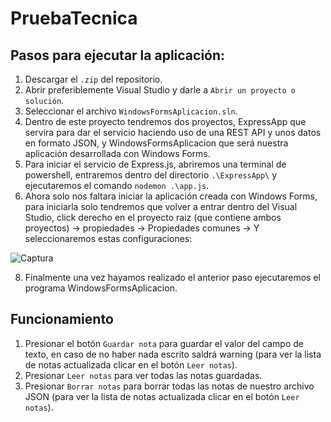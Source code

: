 # PruebaTecnica
## Pasos para ejecutar la aplicación:

1. Descargar el ```.zip``` del repositorio.
2. Abrir preferiblemente Visual Studio y darle a ``Abrir un proyecto o solución``.
3. Seleccionar el archivo ``WindowsFormsAplicacion.sln``.
4. Dentro de este proyecto tendremos dos proyectos, ExpressApp que servira para dar el servicio haciendo uso de una REST API y unos datos en formato JSON, y WindowsFormsAplicacion que será nuestra aplicación desarrollada con Windows Forms.
5. Para iniciar el servicio de Express.js, abriremos una terminal de powershell, entraremos dentro del directorio ``.\ExpressApp\`` y ejecutaremos el comando ``nodemon .\app.js``.
6. Ahora solo nos faltara iniciar la aplicación creada con Windows Forms, para iniciarla solo tendremos que volver a entrar dentro del Visual Studio, click derecho en el proyecto raiz (que contiene ambos proyectos) -> propiedades -> Propiedades comunes -> Y seleccionaremos estas configuraciones:
   
![Captura](https://github.com/asirrosa/PruebaTecnica/assets/143890605/2d7388a5-6fb8-47ee-a3a1-18e699430da1)

8. Finalmente una vez hayamos realizado el anterior paso ejecutaremos el programa WindowsFormsAplicacion.

## Funcionamiento 
1. Presionar el botón ``Guardar nota`` para guardar el valor del campo de texto, en caso de no haber nada escrito saldrá warning (para ver la lista de notas actualizada clicar en el botón ``Leer notas``).
2. Presionar ``Leer notas`` para ver todas las notas guardadas.
3. Presionar ``Borrar notas`` para borrar todas las notas de nuestro archivo JSON (para ver la lista de notas actualizada clicar en el botón ``Leer notas``).

